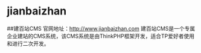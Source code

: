 # jianbaizhan
##建百站CMS
官网地址：http://www.jianbaizhan.com
建百站CMS是一个专属企业建站的CMS系统，该CMS系统是由ThinkPHP框架开发，适合TP爱好者使用和进行二次开发。
